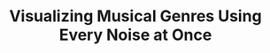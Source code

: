 ---
title: "Visualizing Musical Genres Using Every Noise at Once"
reroute-url: https://observablehq.com/@ben-tanen/visualizing-musical-genres-using-every-noise-at-once
landing-order: 17
landing-img:   /assets/img/proj-thumbnails/enao-bt-map.jpg
landing-large: false
---